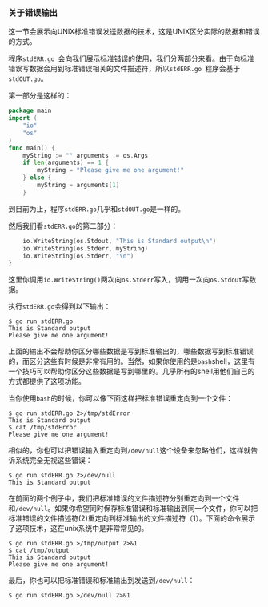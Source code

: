 ### 关于错误输出

这一节会展示向UNIX标准错误发送数据的技术，这是UNIX区分实际的数据和错误的方式。

程序`stdERR.go `会向我们展示标准错误的使用，我们分两部分来看。由于向标准错误写数据会用到标准错误相关的文件描述符，所以`stdERR.go `程序会基于`stdOUT.go`。

第一部分是这样的：

```go
package main
import (
	"io"
	"os"
)
func main() {
	myString := "" arguments := os.Args
	if len(arguments) == 1 {
		myString = "Please give me one argument!" 
	} else {
		myString = arguments[1] 
	}
```

到目前为止，程序`stdERR.go`几乎和`stdOUT.go`是一样的。

然后我们看`stdERR.go`的第二部分：

```go
	io.WriteString(os.Stdout, "This is Standard output\n")
	io.WriteString(os.Stderr, myString) 
	io.WriteString(os.Stderr, "\n")
}
```

这里你调用`io.WriteString()`两次向`os.Stderr`写入，调用一次向`os.Stdout`写数据。

执行`stdERR.go`会得到以下输出：

```shell
$ go run stdERR.go
This is Standard output 
Please give me one argument!
```

上面的输出不会帮助你区分哪些数据是写到标准输出的，哪些数据写到标准错误的，而区分这些有时候是非常有用的。当然，如果你使用的是`bash`shell，这里有一个技巧可以帮助你区分这些数据是写到哪里的。几乎所有的shell用他们自己的方式都提供了这项功能。

当你使用`bash`的时候，你可以像下面这样把标准错误重定向到一个文件：

```shell
$ go run stdERR.go 2>/tmp/stdError 
This is Standard output
$ cat /tmp/stdError
Please give me one argument!
```

相似的，你也可以把错误输入重定向到`/dev/null`这个设备来忽略他们，这样就告诉系统完全无视这些错误：

```shell
$ go run stdERR.go 2>/dev/null 
This is Standard output
```

在前面的两个例子中，我们把标准错误的文件描述符分别重定向到一个文件和`/dev/null`。如果你希望同时保存标准错误和标准输出到同一个文件，你可以把标准错误的文件描述符(2)重定向到标准输出的文件描述符（1）。下面的命令展示了这项技术，这在unix系统中是非常常见的。

```shell
$ go run stdERR.go >/tmp/output 2>&1 
$ cat /tmp/output
This is Standard output
Please give me one argument!
```

最后，你也可以把标准错误和标准输出到发送到`/dev/null`：

```shell
$ go run stdERR.go >/dev/null 2>&1
```

